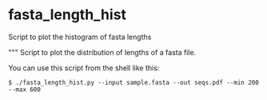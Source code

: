 # fasta_length_hist
Script to plot the histogram of fasta lengths

"""
Script to plot the distribution of lengths of a fasta file.


You can use this script from the shell like this:

`$ ./fasta_length_hist.py --input sample.fasta --out seqs.pdf --min 200 --max 600`
